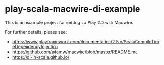 # play-scala-macwire-di-example

This is an example project for setting up Play 2.5 with Macwire.

For further details, please see:

* https://www.playframework.com/documentation/2.5.x/ScalaCompileTimeDependencyInjection
* https://github.com/adamw/macwire/blob/master/README.md
* https://di-in-scala.github.io/
